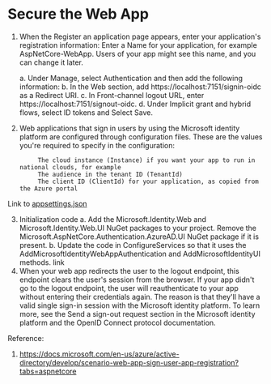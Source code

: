 <h1>Secure the Web App </h1>

1. When the Register an application page appears, enter your application's registration information:
	Enter a Name for your application, 
	for example AspNetCore-WebApp. Users of your app might see this name, and you can change it later.

	a. Under Manage, select Authentication and then add the following information:
	b.  In the Web section, add https://localhost:7151/signin-oidc as a Redirect URI.
	c. In Front-channel logout URL, enter https://localhost:7151/signout-oidc.
	d. Under Implicit grant and hybrid flows, select ID tokens and Select Save.

2. Web applications that sign in users by using the Microsoft identity platform are configured through configuration files. These are the values you're required to specify in the configuration:
   
			The cloud instance (Instance) if you want your app to run in national clouds, for example
			The audience in the tenant ID (TenantId)
			The client ID (ClientId) for your application, as copied from the Azure portal
Link to <a href="./MIP.WebApp/appsettings.json"> appsettings.json</a> 

3. Initialization code
   a. Add the Microsoft.Identity.Web and Microsoft.Identity.Web.UI NuGet packages to your project. 
       Remove the Microsoft.AspNetCore.Authentication.AzureAD.UI NuGet package if it is present.
   b. Update the code in ConfigureServices so that it uses the
       AddMicrosoftIdentityWebAppAuthentication and AddMicrosoftIdentityUI methods.
       link
4. When your web app redirects the user to the logout endpoint, this endpoint clears the user's session from the browser. If your app didn't go to the logout endpoint, the user will reauthenticate to your app without entering their credentials again. The reason is that they'll have a valid single sign-in session with the Microsoft identity platform.
    To learn more, see the Send a sign-out request section in the Microsoft identity platform and the OpenID Connect protocol documentation.


Reference:
1. https://docs.microsoft.com/en-us/azure/active-directory/develop/scenario-web-app-sign-user-app-registration?tabs=aspnetcore
	
